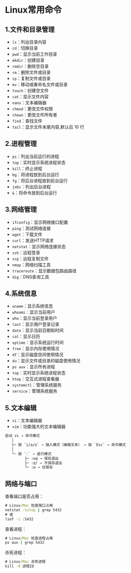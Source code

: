 
# Linux常用命令

## 1.文件和目录管理
- `ls`：列出目录内容
- `cd`：切换目录
- `pwd`：显示当前工作目录
- `mkdir`：创建目录
- `rmdir`：删除空目录
- `rm`：删除文件或目录
- `cp`：复制文件或目录
- `mv`：移动或重命名文件或目录
- `touch`：创建空文件
- `cat`：显示文件内容
- `nano`：文本编辑器
- `chmod`：更改文件权限
- `chown`：更改文件所有者
- `find`：查找文件
- `tail`：显示文件末尾内容,默认后 10 行


## 2.进程管理
- `ps`：列出当前运行的进程
- `top`：实时显示系统进程状态
- `kill`：终止进程
- `bg`：将进程放到后台运行
- `fg`：将后台进程放到前台运行
- `jobs`：列出后台进程
- `&`：将命令放到后台运行

## 3.网络管理
- `ifconfig`：显示网络接口配置
- `ping`：测试网络连接
- `wget`：下载文件
- `curl`：发送HTTP请求
- `netstat`：显示网络连接状态
- `ssh`：远程登录
- `scp`：远程复制文件
- `nmap`：网络扫描工具
- `traceroute`：显示数据包路由路径
- `dig`：DNS查询工具

## 4.系统信息
- `uname`：显示系统信息
- `whoami`：显示当前用户
- `who`：显示当前登录用户
- `last`：显示用户登录记录
- `date`：显示当前日期和时间
- `cal`：显示日历
- `uptime`：显示系统运行时间
- `free`：显示内存使用情况
- `df`：显示磁盘空间使用情况
- `du`：显示文件或目录的磁盘使用情况
- `ps aux`：显示所有进程
- `top`：实时显示系统进程状态
- `htop`：交互式进程查看器
- `systemctl`：管理系统服务
- `service`：管理系统服务

## 5.文本编辑

- `vi`：文本编辑器
- `vim`：功能强大的文本编辑器

```bash
启动 vi → 命令模式
   │
   ├─ 按 `i/a/o` → 插入模式（编辑文本） → 按 `Esc` → 命令模式
   │
   └─ 按 `:` → 底行模式
         ├─ :wq → 保存退出
         ├─ :q! → 不保存退出
         └─ :w → 仅保存
```

## 网络与端口

查看端口是否占用：

```cmd
# Linux/Mac 检查端口占用
netstat -tulnp | grep 5432
# 或
lsof -i :5432
```

查看进程：

```cmd
# Linux/Mac 检查进程占用
ps aux | grep 5432
```

杀死进程：

```cmd
# Linux/Mac 杀死进程
kill -9 进程ID
```


